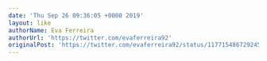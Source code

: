 ```yaml
---
date: 'Thu Sep 26 09:36:05 +0000 2019'
layout: like
authorName: Eva Ferreira
authorUrl: 'https://twitter.com/evaferreira92'
originalPost: 'https://twitter.com/evaferreira92/status/1177154867292450816'
---
```

